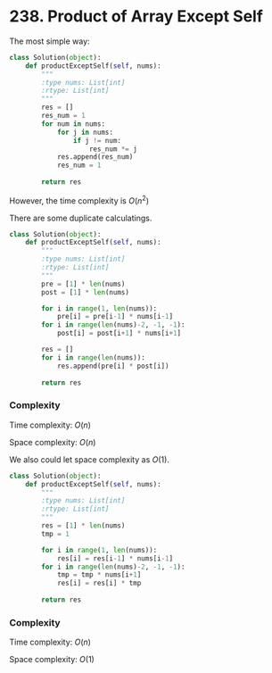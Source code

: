 # 238. Product of Array Except Self

The most simple way:
```python
class Solution(object):
    def productExceptSelf(self, nums):
        """
        :type nums: List[int]
        :rtype: List[int]
        """
        res = []
        res_num = 1
        for num in nums:
            for j in nums:
                if j != num:
                    res_num *= j
            res.append(res_num)
            res_num = 1
        
        return res
```

However, the time complexity is $O(n^2)$

There are some duplicate calculatings.

```python
class Solution(object):
    def productExceptSelf(self, nums):
        """
        :type nums: List[int]
        :rtype: List[int]
        """
        pre = [1] * len(nums)
        post = [1] * len(nums)

        for i in range(1, len(nums)):
            pre[i] = pre[i-1] * nums[i-1]
        for i in range(len(nums)-2, -1, -1):
            post[i] = post[i+1] * nums[i+1]

        res = []
        for i in range(len(nums)):
            res.append(pre[i] * post[i])
        
        return res
```
### Complexity
Time complexity: $O(n)$

Space complexity: $O(n)$

We also could let space complexity as $O(1)$.

```python 
class Solution(object):
    def productExceptSelf(self, nums):
        """
        :type nums: List[int]
        :rtype: List[int]
        """
        res = [1] * len(nums)
        tmp = 1

        for i in range(1, len(nums)):
            res[i] = res[i-1] * nums[i-1]
        for i in range(len(nums)-2, -1, -1):
            tmp = tmp * nums[i+1]
            res[i] = res[i] * tmp
        
        return res
```
### Complexity
Time complexity: $O(n)$

Space complexity: $O(1)$